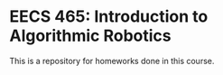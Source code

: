 # EECS 465: Introduction to Algorithmic Robotics
This is a repository for homeworks done in this course.
